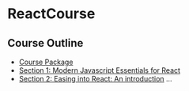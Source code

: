 # ReactCourse
## Course Outline

- [Course Package](/course-package)
- [Section 1: Modern Javascript Essentials for React](/js-essential)
- [Section 2: Easing into React: An introduction](/react-intro)
...
